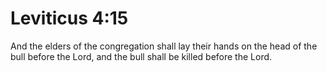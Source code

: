# Leviticus 4:15

And the elders of the congregation shall lay their hands on the head of the bull before the Lord, and the bull shall be killed before the Lord.
